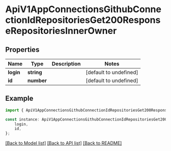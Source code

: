 # ApiV1AppConnectionsGithubConnectionIdRepositoriesGet200ResponseRepositoriesInnerOwner


## Properties

Name | Type | Description | Notes
------------ | ------------- | ------------- | -------------
**login** | **string** |  | [default to undefined]
**id** | **number** |  | [default to undefined]

## Example

```typescript
import { ApiV1AppConnectionsGithubConnectionIdRepositoriesGet200ResponseRepositoriesInnerOwner } from './api';

const instance: ApiV1AppConnectionsGithubConnectionIdRepositoriesGet200ResponseRepositoriesInnerOwner = {
    login,
    id,
};
```

[[Back to Model list]](../README.md#documentation-for-models) [[Back to API list]](../README.md#documentation-for-api-endpoints) [[Back to README]](../README.md)

